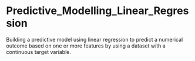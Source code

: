 # Predictive_Modelling_Linear_Regression
Building a predictive model using linear regression to predict a numerical outcome based on one or more features by using a dataset with a continuous target variable.
